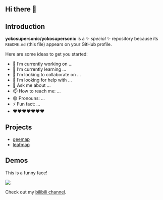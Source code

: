## Hi there 👋

## Introduction

**yokosupersonic/yokosupersonic** is a ✨ _special_ ✨ repository because its `README.md` (this file) appears on your GitHub profile.

Here are some ideas to get you started:

- 🔭 I’m currently working on ...
- 🌱 I’m currently learning ...
- 👯 I’m looking to collaborate on ...
- 🤔 I’m looking for help with ...
- 💬 Ask me about ...
- 📫 How to reach me: ...
- 😄 Pronouns: ...
- ⚡ Fun fact: ...
- ❤❤❤❤❤❤❤

## Projects

- [geemap](https://geemap.org)
- [leafmap](https://leafmap.org)


## Demos

This is a funny face!

![](https://i.gifer.com/embedded/download/4tuB.gif)

Check out my [bilibili channel](https://space.bilibili.com/3432157?spm_id_from=333.1007.0.0).


